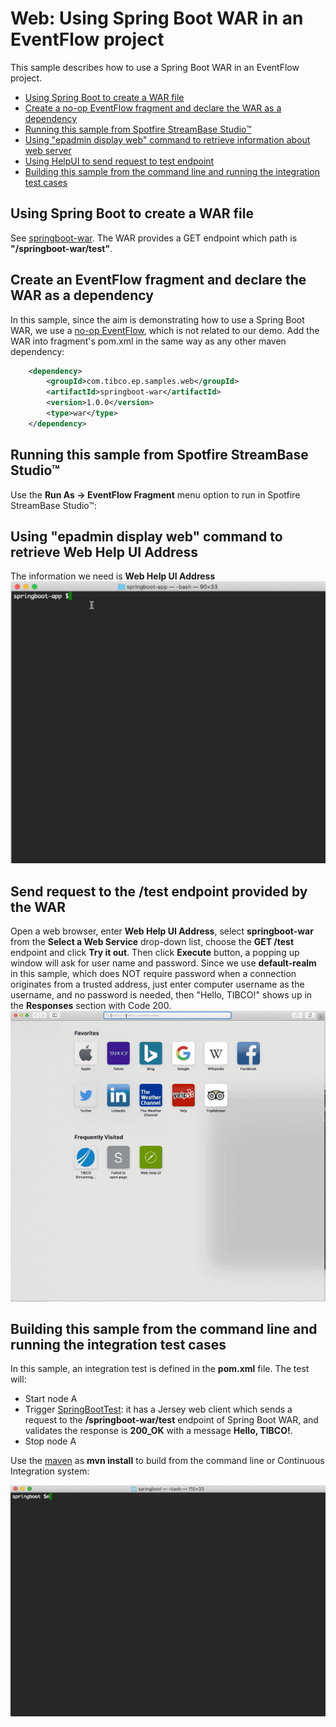 # Web: Using Spring Boot WAR in an EventFlow project

This sample describes how to use a Spring Boot WAR in an EventFlow project.

* [Using Spring Boot to create a WAR file](#create-springboot-war)
* [Create a no-op EventFlow fragment and declare the WAR as a dependency](#declare-the-war-as-a-dependency)
* [Running this sample from Spotfire StreamBase Studio&trade;](#running-this-sample-from-tibco-streambase-studiotrade)
* [Using "epadmin display web" command to retrieve information about web server](#using-epadmin-display-web-command-to-retrieve-information)
* [Using HelpUI to send request to test endpoint](#send-request-to-test-endpoint)
* [Building this sample from the command line and running the integration test cases](#building-this-sample-from-the-command-line-and-running-the-integration-test-cases)


<a name="create-springboot-war"></a>

## Using Spring Boot to create a WAR file
See [springboot-war](../../../../springboot-war/src/site/markdown/index.md).
The WAR provides a GET endpoint which path is **"/springboot-war/test"**.


<a name="declare-the-war-as-a-dependency"></a>

## Create an EventFlow fragment and declare the WAR as a dependency
In this sample, since the aim is demonstrating how to use a Spring Boot WAR, we use 
a [no-op EventFlow](../../main/eventflow/com/tibco/ep/samples/web/springboot/eventflow/SpringBoot.sbapp), 
which is not related to our demo. Add the WAR into fragment's pom.xml in the same 
way as any other maven dependency:

```xml
    <dependency>
        <groupId>com.tibco.ep.samples.web</groupId>
        <artifactId>springboot-war</artifactId>
        <version>1.0.0</version>
        <type>war</type>
    </dependency>
``` 


<a name="running-this-sample-from-tibco-streambase-studiotrade"></a>

## Running this sample from Spotfire StreamBase Studio&trade;
Use the **Run As -> EventFlow Fragment** menu option to run in Spotfire StreamBase Studio&trade;:


<a name="using-epadmin-display-web-command-to-retrieve-information"></a>

## Using "epadmin display web" command to retrieve Web Help UI Address
The information we need is **Web Help UI Address**
![maven](images/epadmin.gif)


<a name="send-request-to-test-endpoint"></a>

## Send request to the /test endpoint provided by the WAR
Open a web browser, enter **Web Help UI Address**, select **springboot-war** from 
the **Select a Web Service** drop-down list, choose the **GET /test** endpoint and click 
**Try it out**. Then click **Execute** button, a popping up window will ask for user name and password. 
Since we use **default-realm** in this sample, which does NOT require password when a 
connection originates from a trusted address, just enter computer username as the username, and no password is needed, 
then "Hello, TIBCO!" shows up in the **Responses** section with Code 200.
![ConnectToEndpoint](images/helpui.gif)


<a name="building-this-sample-from-the-command-line-and-running-the-integration-test-cases"></a>

## Building this sample from the command line and running the integration test cases

In this sample, an integration test is defined in the **pom.xml** file. The test will:

* Start node A
* Trigger [SpringBootTest](../../test/java/com/tibco/ep/samples/web/springboot/SpringBootTest.java): it has a Jersey web client which sends a request to the **/springboot-war/test** endpoint of Spring Boot WAR,
  and validates the response is **200_OK** with a message **Hello, TIBCO!**.
* Stop node A

Use the [maven](https://maven.apache.org) as **mvn install** to build from the command line or Continuous Integration system:

![maven](images/maven.gif)
